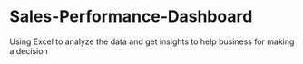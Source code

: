 # Sales-Performance-Dashboard
Using Excel to analyze the data and get insights to help business for making a decision 
